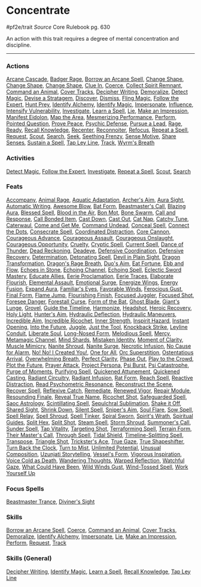 # Concentrate
#pf2e/trait 
*Source* Core Rulebook pg. 630

An action with this trait requires a degree of mental concentration and discipline.

---

### Actions
[Arcane Cascade](Arcane%20Cascade), [Badger Rage](Badger%20Rage), [Borrow an Arcane Spell](Borrow%20an%20Arcane%20Spell), [Change Shape](Change%20Shape), [Change Shape](Change%20Shape), [Change Shape](Change%20Shape), [Clue In](Clue%20In), [Coerce](../Rules/Actions/Coerce.md), [Collect Spirit Remnant](Collect%20Spirit%20Remnant), [Command an Animal](../Rules/Actions/Command%20an%20Animal.md), [Cover Tracks](../Activities/Cover%20Tracks.md), [Decipher Writing](../Activities/Decipher%20Writing.md), [Demoralize](../Rules/Actions/Demoralize.md), [Detect Magic](../Spells_Rituals/Arcane_Tradition/Cantrips/Detect%20Magic.md), [Devise a Stratagem](Devise%20a%20Stratagem), [Discover](Discover), [Dismiss](../Rules/Actions/Dismiss.md), [Fling Magic](Fling%20Magic), [Follow the Expert](../Activities/Follow%20the%20Expert.md), [Hunt Prey](Hunt%20Prey), [Identify Alchemy](Identify%20Alchemy), [Identify Magic](../Rules/Actions/Identify%20Magic.md), [Impersonate](../Rules/Actions/Impersonate.md), [Influence](Influence), [Intensify Vulnerability](Intensify%20Vulnerability), [Investigate](../Activities/Investigate.md), [Learn a Spell](../Rules/Actions/Learn%20a%20Spell.md), [Lie](../Rules/Actions/Lie.md), [Make an Impression](../Rules/Actions/Make%20an%20Impression.md), [Manifest Eidolon](../Rules/Actions/Manifest%20Eidolon.md), [Map the Area](Map%20the%20Area), [Mesmerizing Performance](Mesmerizing%20Performance), [Perform](../Rules/Actions/Perform.md), [Pointed Question](Pointed%20Question), [Prove Peace](Prove%20Peace), [Psychic Defense](Psychic%20Defense), [Pursue a Lead](Pursue%20a%20Lead), [Rage](Rage), [Ready](../Rules/Actions/Ready.md), [Recall Knowledge](../Rules/Actions/Recall%20Knowledge.md), [Recenter](Recenter), [Reconnoiter](Reconnoiter), [Refocus](../Activities/Refocus.md), [Repeat a Spell](../Activities/Repeat%20a%20Spell.md), [Request](../Rules/Actions/Request.md), [Scout](../Activities/Scout.md), [Search](../Activities/Search.md), [Seek](../Rules/Actions/Seek.md), [Seething Frenzy](Seething%20Frenzy), [Sense Motive](../Rules/Actions/Sense%20Motive.md), [Share Senses](Share%20Senses), [Sustain a Spell](../Rules/Actions/Sustain%20a%20Spell.md), [Tap Ley Line](Tap%20Ley%20Line), [Track](../Activities/Track.md), [Wyrm's Breath](Wyrm's%20Breath)

### Activities
[Detect Magic](../Spells_Rituals/Arcane_Tradition/Cantrips/Detect%20Magic.md), [Follow the Expert](../Activities/Follow%20the%20Expert.md), [Investigate](../Activities/Investigate.md), [Repeat a Spell](../Activities/Repeat%20a%20Spell.md), [Scout](../Activities/Scout.md), [Search](../Activities/Search.md)

### Feats
[Accompany](Accompany), [Animal Rage](Animal%20Rage), [Aquatic Adaptation](Aquatic%20Adaptation), [Archer's Aim](Archer's%20Aim), [Aura Sight](Aura%20Sight), [Automatic Writing](Automatic%20Writing), [Awesome Blow](Awesome%20Blow), [Bat Form](Bat%20Form), [Beastmaster's Call](Beastmaster's%20Call), [Blazing Aura](Blazing%20Aura), [Blessed Spell](Blessed%20Spell), [Blood in the Air](Blood%20in%20the%20Air), [Bon Mot](Bon%20Mot), [Bone Swarm](Bone%20Swarm), [Call and Response](Call%20and%20Response), [Call Bonded Item](Call%20Bonded%20Item), [Cast Down](Cast%20Down), [Cast Out](Cast%20Out), [Cat Nap](Cat%20Nap), [Catchy Tune](Catchy%20Tune), [Caterwaul](Caterwaul), [Come and Get Me](Come%20and%20Get%20Me), [Command Undead](Command%20Undead), [Conceal Spell](Conceal%20Spell), [Connect the Dots](Connect%20the%20Dots), [Consecrate Spell](Consecrate%20Spell), [Coordinated Distraction](Coordinated%20Distraction), [Core Cannon](Core%20Cannon), [Courageous Advance](Courageous%20Advance), [Courageous Assault](Courageous%20Assault), [Courageous Onslaught](Courageous%20Onslaught), [Courageous Opportunity](Courageous%20Opportunity), [Cruelty](Cruelty), [Cryptic Spell](Cryptic%20Spell), [Current Spell](Current%20Spell), [Dance of Thunder](Dance%20of%20Thunder), [Dead Reckoning](Dead%20Reckoning), [Deadeye](Deadeye), [Defensive Coordination](Defensive%20Coordination), [Defensive Recovery](Defensive%20Recovery), [Determination](Determination), [Detonating Spell](Detonating%20Spell), [Devil in Plain Sight](Devil%20in%20Plain%20Sight), [Dragon Transformation](Dragon%20Transformation), [Dragon's Rage Breath](Dragon's%20Rage%20Breath), [Duo's Aim](Duo's%20Aim), [Eat Fortune](Eat%20Fortune), [Ebb and Flow](Ebb%20and%20Flow), [Echoes in Stone](Echoes%20in%20Stone), [Echoing Channel](Echoing%20Channel), [Echoing Spell](Echoing%20Spell), [Eclectic Sword Mastery](Eclectic%20Sword%20Mastery), [Educate Allies](Educate%20Allies), [Eerie Proclamation](Eerie%20Proclamation), [Eerie Traces](Eerie%20Traces), [Elaborate Flourish](Elaborate%20Flourish), [Elemental Assault](Elemental%20Assault), [Emotional Surge](Emotional%20Surge), [Energize Wings](Energize%20Wings), [Energy Fusion](Energy%20Fusion), [Expand Aura](Expand%20Aura), [Familiar's Eyes](Familiar's%20Eyes), [Favorable Winds](Favorable%20Winds), [Ferocious Gust](Ferocious%20Gust), [Final Form](Final%20Form), [Flame Jump](Flame%20Jump), [Flourishing Finish](Flourishing%20Finish), [Focused Juggler](Focused%20Juggler), [Focused Shot](Focused%20Shot), [Foresee Danger](Foresee%20Danger), [Forestall Curse](Forestall%20Curse), [Form of the Bat](Form%20of%20the%20Bat), [Ghost Blade](Ghost%20Blade), [Giant's Lunge](Giant's%20Lunge), [Grovel](Grovel), [Guide the Timeline](Guide%20the%20Timeline), [Harmonize](Harmonize), [Headshot](Headshot), [Heroic Recovery](Heroic%20Recovery), [Holy Light](Holy%20Light), [Hunter's Aim](Hunter's%20Aim), [Hydraulic Deflection](Hydraulic%20Deflection), [Hydraulic Maneuvers](Hydraulic%20Maneuvers), [Incredible Aim](Incredible%20Aim), [Incredible Ricochet](Incredible%20Ricochet), [Inner Strength](Inner%20Strength), [Inspirit Hazard](Inspirit%20Hazard), [Instant Opening](Instant%20Opening), [Into the Future](Into%20the%20Future), [Juggle](Juggle), [Just the Tool](Just%20the%20Tool), [Knockback Strike](Knockback%20Strike), [Leyline Conduit](Leyline%20Conduit), [Liberate Soul](Liberate%20Soul), [Long-Nosed Form](Long-Nosed%20Form), [Melodious Spell](Melodious%20Spell), [Mercy](Mercy), [Metamagic Channel](Metamagic%20Channel), [Mind Shards](Mind%20Shards), [Mistaken Identity](Mistaken%20Identity), [Moment of Clarity](Moment%20of%20Clarity), [Muscle Mimicry](Muscle%20Mimicry), [Nanite Shroud](Nanite%20Shroud), [Nanite Surge](Nanite%20Surge), [Necrotic Infusion](Necrotic%20Infusion), [No Cause for Alarm](No%20Cause%20for%20Alarm), [No! No! I Created You!](No!%20No!%20I%20Created%20You!), [One for All](One%20for%20All), [Orc Superstition](Orc%20Superstition), [Ostentatious Arrival](Ostentatious%20Arrival), [Overwhelming Breath](Overwhelming%20Breath), [Perfect Clarity](Perfect%20Clarity), [Phase Out](Phase%20Out), [Play to the Crowd](Play%20to%20the%20Crowd), [Plot the Future](Plot%20the%20Future), [Prayer Attack](Prayer%20Attack), [Project Persona](Project%20Persona), [Psi Burst](Psi%20Burst), [Psi Catastrophe](Psi%20Catastrophe), [Purge of Moments](Purge%20of%20Moments), [Purifying Spell](Purifying%20Spell), [Quickened Attunement](Quickened%20Attunement), [Quickened Casting](Quickened%20Casting), [Radiant Circuitry](Radiant%20Circuitry), [Radiant Infusion](Radiant%20Infusion), [Rat Form](Rat%20Form), [Reach Spell](Reach%20Spell), [Reactive Distraction](Reactive%20Distraction), [Read Psychometric Resonance](Read%20Psychometric%20Resonance), [Reconstruct the Scene](Reconstruct%20the%20Scene), [Recover Spell](Recover%20Spell), [Reflexive Catch](Reflexive%20Catch), [Remediate](Remediate), [Renewed Vigor](Renewed%20Vigor), [Repair Module](Repair%20Module), [Resounding Finale](Resounding%20Finale), [Reveal True Name](Reveal%20True%20Name), [Ricochet Shot](Ricochet%20Shot), [Safeguarded Spell](Safeguarded%20Spell), [Saoc Astrology](Saoc%20Astrology), [Scintillating Spell](Scintillating%20Spell), [Sepulchral Sublimation](Sepulchral%20Sublimation), [Shake it Off](Shake%20it%20Off), [Shared Sight](Shared%20Sight), [Shrink Down](Shrink%20Down), [Silent Spell](Silent%20Spell), [Sniper's Aim](Sniper's%20Aim), [Soul Flare](Soul%20Flare), [Sow Spell](Sow%20Spell), [Spell Relay](Spell%20Relay), [Spell Shroud](Spell%20Shroud), [Spell Tinker](Spell%20Tinker), [Spiral Sworn](Spiral%20Sworn), [Spirit's Wrath](Spirit's%20Wrath), [Spiritual Guides](Spiritual%20Guides), [Split Hex](Split%20Hex), [Split Shot](Split%20Shot), [Steam Spell](Steam%20Spell), [Storm Shroud](Storm%20Shroud), [Summoner's Call](Summoner's%20Call), [Sunder Spell](Sunder%20Spell), [Tap Vitality](Tap%20Vitality), [Targeting Shot](Targeting%20Shot), [Terraforming Spell](Terraforming%20Spell), [Terrain Form](Terrain%20Form), [Their Master's Call](Their%20Master's%20Call), [Through Spell](Through%20Spell), [Tidal Shield](Tidal%20Shield), [Timeline-Splitting Spell](Timeline-Splitting%20Spell), [Transpose](Transpose), [Triangle Shot](Triangle%20Shot), [Trickster's Ace](Trickster's%20Ace), [True Gaze](True%20Gaze), [True Shapeshifter](True%20Shapeshifter), [Turn Back the Clock](Turn%20Back%20the%20Clock), [Turn to Mist](Turn%20to%20Mist), [Unlimited Potential](Unlimited%20Potential), [Unusual Composition](Unusual%20Composition), [Uzunjati Storytelling](Uzunjati%20Storytelling), [Vessel's Form](Vessel's%20Form), [Vigorous Inspiration](Vigorous%20Inspiration), [Voice Cold as Death](Voice%20Cold%20as%20Death), [Wandering Thoughts](Wandering%20Thoughts), [Warped Reflection](Warped%20Reflection), [Watchful Gaze](Watchful%20Gaze), [What Could Have Been](What%20Could%20Have%20Been), [Wild Winds Gust](Wild%20Winds%20Gust), [Wind-Tossed Spell](Wind-Tossed%20Spell), [Work Yourself Up](Work%20Yourself%20Up)

### Focus Spells
[Beastmaster Trance](../Spells_Rituals/Focus%20Spells/Level%203/Beastmaster%20Trance.md), [Diviner's Sight](../Spells_Rituals/Focus%20Spells/Level%201/Diviner's%20Sight.md)

### Skills
[Borrow an Arcane Spell](Borrow%20an%20Arcane%20Spell), [Coerce](../Rules/Actions/Coerce.md), [Command an Animal](../Rules/Actions/Command%20an%20Animal.md), [Cover Tracks](../Activities/Cover%20Tracks.md), [Demoralize](../Rules/Actions/Demoralize.md), [Identify Alchemy](Identify%20Alchemy), [Impersonate](../Rules/Actions/Impersonate.md), [Lie](../Rules/Actions/Lie.md), [Make an Impression](../Rules/Actions/Make%20an%20Impression.md), [Perform](../Rules/Actions/Perform.md), [Request](../Rules/Actions/Request.md), [Track](../Activities/Track.md)

### Skills (General)
[Decipher Writing](../Activities/Decipher%20Writing.md), [Identify Magic](../Rules/Actions/Identify%20Magic.md), [Learn a Spell](../Rules/Actions/Learn%20a%20Spell.md), [Recall Knowledge](../Rules/Actions/Recall%20Knowledge.md), [Tap Ley Line](Tap%20Ley%20Line)